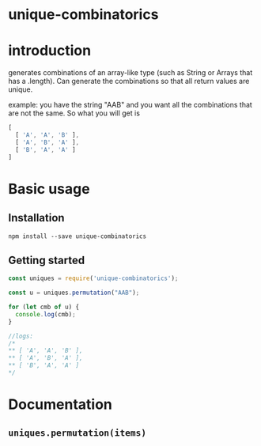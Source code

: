 
# unique-combinatorics

# introduction

generates combinations of an array-like type (such as String or Arrays that has a .length). Can generate the combinations so that all return values are unique.

example: you have the string "AAB" and you want all the combinations that are
not the same. So what you will get is

```javascript
[
  [ 'A', 'A', 'B' ],
  [ 'A', 'B', 'A' ],
  [ 'B', 'A', 'A' ]
]
```

# Basic usage

## Installation

`npm install --save unique-combinatorics`

## Getting started

```javascript
const uniques = require('unique-combinatorics');

const u = uniques.permutation("AAB");

for (let cmb of u) {
  console.log(cmb);
}

//logs:
/*
** [ 'A', 'A', 'B' ],
** [ 'A', 'B', 'A' ],
** [ 'B', 'A', 'A' ]
*/

```

# Documentation

## `uniques.permutation(items)`




<!-- ## `uniques.permutationUnfiltered` -->
<!-- not ready for documentations -->
